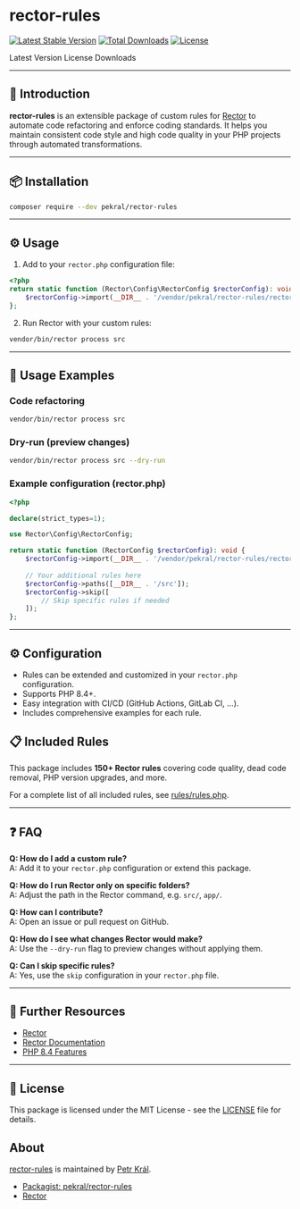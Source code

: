 # rector-rules

[![Latest Stable Version](https://poser.pugx.org/pekral/rector-rules/v/stable)](https://packagist.org/packages/pekral/rector-rules)
[![Total Downloads](https://poser.pugx.org/pekral/rector-rules/downloads)](https://packagist.org/packages/pekral/rector-rules)
[![License](https://poser.pugx.org/pekral/rector-rules/license)](https://packagist.org/packages/pekral/rector-rules)

Latest Version License Downloads

---

## 🚀 Introduction

**rector-rules** is an extensible package of custom rules for [Rector](https://github.com/rectorphp/rector) to automate code refactoring and enforce coding standards. It helps you maintain consistent code style and high code quality in your PHP projects through automated transformations.

---

## 📦 Installation

```bash
composer require --dev pekral/rector-rules
```

---

## ⚙️ Usage

1. Add to your `rector.php` configuration file:

```php
<?php
return static function (Rector\Config\RectorConfig $rectorConfig): void {
    $rectorConfig->import(__DIR__ . '/vendor/pekral/rector-rules/rector.php');
};
```

2. Run Rector with your custom rules:

```bash
vendor/bin/rector process src
```

---

## 📝 Usage Examples

### Code refactoring

```bash
vendor/bin/rector process src
```

### Dry-run (preview changes)

```bash
vendor/bin/rector process src --dry-run
```

### Example configuration (rector.php)

```php
<?php

declare(strict_types=1);

use Rector\Config\RectorConfig;

return static function (RectorConfig $rectorConfig): void {
    $rectorConfig->import(__DIR__ . '/vendor/pekral/rector-rules/rector.php');
    
    // Your additional rules here
    $rectorConfig->paths([__DIR__ . '/src']);
    $rectorConfig->skip([
        // Skip specific rules if needed
    ]);
};
```

---

## ⚙️ Configuration

* Rules can be extended and customized in your `rector.php` configuration.
* Supports PHP 8.4+.
* Easy integration with CI/CD (GitHub Actions, GitLab CI, ...).
* Includes comprehensive examples for each rule.

## 📋 Included Rules

This package includes **150+ Rector rules** covering code quality, dead code removal, PHP version upgrades, and more. 

For a complete list of all included rules, see [rules/rules.php](rules/rules.php).

---

## ❓ FAQ

**Q: How do I add a custom rule?**  
A: Add it to your `rector.php` configuration or extend this package.

**Q: How do I run Rector only on specific folders?**  
A: Adjust the path in the Rector command, e.g. `src/`, `app/`.

**Q: How can I contribute?**  
A: Open an issue or pull request on GitHub.

**Q: How do I see what changes Rector would make?**  
A: Use the `--dry-run` flag to preview changes without applying them.

**Q: Can I skip specific rules?**  
A: Yes, use the `skip` configuration in your `rector.php` file.

---

## 🔗 Further Resources

* [Rector](https://github.com/rectorphp/rector)
* [Rector Documentation](https://getrector.com/)
* [PHP 8.4 Features](https://www.php.net/releases/8.4/en.php)

---

## 📝 License

This package is licensed under the MIT License - see the [LICENSE](LICENSE) file for details.

## About

[rector-rules](https://github.com/pekral/rector-rules) is maintained by [Petr Král](mailto:kral.petr.88@gmail.com).

- [Packagist: pekral/rector-rules](https://packagist.org/packages/pekral/rector-rules)
- [Rector](https://github.com/rectorphp/rector)